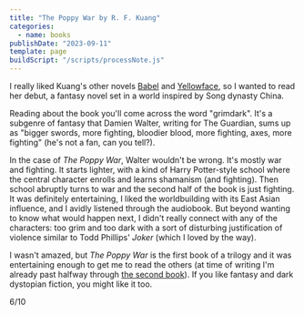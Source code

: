 ```yaml
---
title: "The Poppy War by R. F. Kuang"
categories:
  - name: books
publishDate: "2023-09-11"
template: page
buildScript: "/scripts/processNote.js"
---
```


I really liked Kuang's other novels [Babel](/notes/babel-by-r-f-kuang/) and [Yellowface](/notes/yellowface-by-r-f-kuang/), so I wanted to read her debut, a fantasy novel set in a world inspired by Song dynasty China.

Reading about the book you'll come across the word "grimdark". It's a subgenre of fantasy that Damien Walter, writing for The Guardian, sums up as "bigger swords, more fighting, bloodier blood, more fighting, axes, more fighting" (he's not a fan, can you tell?).

In the case of _The Poppy War_, Walter wouldn't be wrong. It's mostly war and fighting. It starts lighter, with a kind of Harry Potter-style school where the central character enrolls and learns shamanism (and fighting). Then school abruptly turns to war and the second half of the book is just fighting. It was definitely entertaining, I liked the worldbuilding with its East Asian influence, and I avidly listened through the audiobook. But beyond wanting to know what would happen next, I didn't really connect with any of the characters: too grim and too dark with a sort of disturbing justification of violence similar to Todd Phillips' _Joker_ (which I loved by the way).

I wasn't amazed, but _The Poppy War_ is the first book of a trilogy and it was entertaining enough to get me to read the others (at time of writing I'm already past halfway through [the second book](/notes/the-dragon-republic-by-r-f-kuang/)). If you like fantasy and dark dystopian fiction, you might like it too.

6/10
